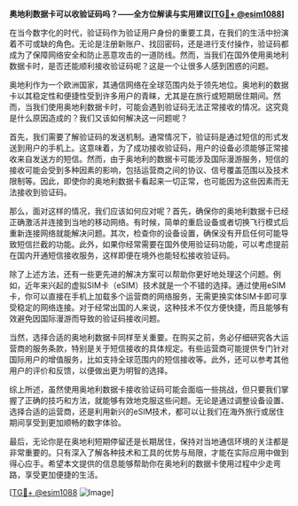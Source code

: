 **奥地利数据卡可以收验证码吗？——全方位解读与实用建议[[TG💪+ @esim1088](https://t.me/s/esim1088)]**

在当今数字化的时代，验证码作为验证用户身份的重要工具，在我们的生活中扮演着不可或缺的角色。无论是注册新账户、找回密码，还是进行支付操作，验证码都成为了保障网络安全和防止恶意攻击的一道防线。然而，当我们在国外使用奥地利数据卡时，是否还能顺利接收验证码呢？这是一个让很多人感到困惑的问题。

奥地利作为一个欧洲国家，其通信网络在全球范围内处于领先地位。奥地利的数据卡以其稳定性和便捷性受到许多用户的青睐，尤其是在旅行或短期居住期间。然而，当我们使用奥地利数据卡时，可能会遇到验证码无法正常接收的情况。这究竟是什么原因造成的？我们又该如何解决这一问题呢？

首先，我们需要了解验证码的发送机制。通常情况下，验证码是通过短信的形式发送到用户的手机上。这意味着，为了成功接收验证码，用户的设备必须能够正常接收来自发送方的短信。然而，由于奥地利的数据卡可能涉及国际漫游服务，短信的接收可能会受到多种因素的影响，包括运营商之间的协议、信号覆盖范围以及技术限制等。因此，即使你的奥地利数据卡看起来一切正常，也可能因为这些因素而无法接收到验证码。

那么，面对这样的情况，我们应该如何应对呢？首先，确保你的奥地利数据卡已经正确激活并连接到当地的移动网络。有时候，简单的重启设备或者切换飞行模式后重新连接网络就能解决问题。其次，检查你的设备设置，确保没有开启任何可能导致短信拦截的功能。此外，如果你经常需要在国外使用验证码功能，可以考虑提前在国内开通短信接收服务，这样即便在境外也能轻松接收验证码。

除了上述方法，还有一些更先进的解决方案可以帮助你更好地处理这个问题。例如，近年来兴起的虚拟SIM卡（eSIM）技术就是一个不错的选择。通过使用eSIM卡，你可以直接在手机上加载多个运营商的网络服务，无需更换实体SIM卡即可享受稳定的网络连接。对于经常出国的人来说，这种技术不仅方便快捷，而且能够有效避免因国际漫游而导致的验证码接收问题。

当然，选择合适的奥地利数据卡同样至关重要。在购买之前，务必仔细研究各大运营商的服务条款，特别是关于短信接收的具体规定。有些运营商可能提供专门针对国际用户的增值服务，比如支持全球范围内的短信接收等。此外，还可以参考其他用户的评价和反馈，以便做出更为明智的选择。

综上所述，虽然使用奥地利数据卡接收验证码可能会面临一些挑战，但只要我们掌握了正确的技巧和方法，就能够有效地克服这些问题。无论是通过调整设备设置、选择合适的运营商，还是利用新兴的eSIM技术，都可以让我们在海外旅行或居住期间享受到更加顺畅的数字体验。

最后，无论你是在奥地利短期停留还是长期居住，保持对当地通信环境的关注都是非常重要的。只有深入了解各种技术和工具的优势与局限，才能在实际应用中做到得心应手。希望本文提供的信息能够帮助你在奥地利的数据卡使用过程中少走弯路，享受更加便捷的生活。

[[TG💪+ @esim1088](https://t.me/s/esim1088) ![Image](https://i.postimg.cc/4NQfJmqS/Snipaste-2025-05-13-00-14-12.png)]